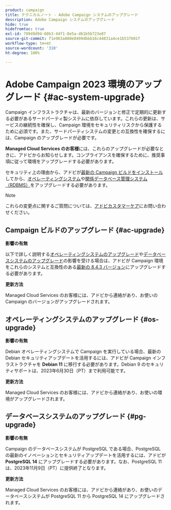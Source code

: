 ```yaml
---
product: campaign
title: テクニカルノート - Adobe Campaign システムのアップグレード
description: Adobe Campaign システムのアップグレード
hide: true
hidefromtoc: true
exl-id: 78949d94-60b3-44f1-8e5a-d61b5b723e87
source-git-commit: f1e963a880e8499dbbb16c44831a4ce1b537601f
workflow-type: tm+mt
source-wordcount: '310'
ht-degree: 100%

---
```


# Adobe Campaign 2023 環境のアップグレード {#ac-system-upgrade}

Campaign インフラストラクチャは、最新のバージョンと修正で定期的に更新する必要があるサードパーティ製システムに依存しています。これらの更新は、サービスの継続性を確保し、Campaign 環境をセキュリティリスクから保護するために必須です。また、サードパーティシステムの変更との互換性を確保するには、Campaign のアップグレードが必要です。

**Managed Cloud Services のお客様**&#x200B;には、これらのアップグレードが必要なときに、アドビからお知らせします。コンプライアンスを確保するために、推奨事項に従って環境をアップグレードする必要があります。

セキュリティ上の理由から、アドビが[最新の Campaign ビルドをインストール](#ac-upgrade)してから、[オペレーティングシステム](#os-upgrade)や[関係データベース管理システム（RDBMS）](#pg-upgrade)をアップグレードする必要があります。

>[!NOTE]
>
>これらの変更点に関するご質問については、[アドビカスタマーケア](https://helpx.adobe.com/jp/enterprise/admin-guide.html/enterprise/using/support-for-experience-cloud.ug.html)にお問い合わせください。

## Campaign ビルドのアップグレード {#ac-upgrade}

**影響の有無**

以下で詳しく説明する[オペレーティングシステムのアップグレード](#os-upgrade)や[データベースシステムのアップグレード](#pg-upgrade)の影響を受ける場合は、アドビが Campaign 環境をこれらのシステムと互換性のある[最新の 8.4.3 バージョン](../../v8/start/release-notes.md)にアップグレードする必要があります。

**更新方法**

Managed Cloud Services のお客様には、アドビから連絡があり、お使いの Campaign のバージョンがアップグレードされます。

## オペレーティングシステムのアップグレード {#os-upgrade}

**影響の有無**

Debian オペレーティングシステムで Campaign を実行している場合、最新の Debian セキュリティアップデートを活用するには、アドビが Campaign インフラストラクチャを **Debian 11** に移行する必要があります。Debian 9 のセキュリティサポートは、2023年6月30日（PT）まで利用可能です。

**更新方法**

Managed Cloud Services のお客様には、アドビから連絡があり、お使いの環境がアップグレードされます。

## データベースシステムのアップグレード {#pg-upgrade}

**影響の有無**

Campaign のデータベースシステムが PostgreSQL である場合、PostgreSQL の最新のイノベーションとセキュリティアップデートを活用するには、アドビが **PostgreSQL 14** にアップグレードする必要があります。なお、PostgreSQL 11 は、2023年11月9日（PT）に提供終了となります。

**更新方法**

Managed Cloud Services のお客様には、アドビから連絡があり、お使いのデータベースシステムが PostgreSQL 11 から PostgreSQL 14 にアップグレードされます。
